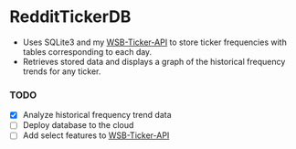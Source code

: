# RedditTickerDB

- Uses SQLite3 and my [WSB-Ticker-API](https://github.com/am7590/WSB-Ticker-API) to store ticker frequencies with tables corresponding to each day. 
- Retrieves stored data and displays a graph of the historical frequency trends for any ticker. 

### TODO
- [x] Analyze historical frequency trend data
- [ ] Deploy database to the cloud
- [ ] Add select features to [WSB-Ticker-API](https://github.com/am7590/WSB-Ticker-API)
